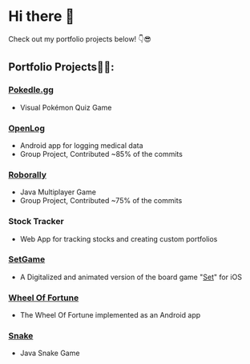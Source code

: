 # Hi there 👋
Check out my portfolio projects below! 👇😎

## Portfolio Projects👨‍💻:

### [Pokedle.gg](https://pokedle.gg/) 
- Visual Pokémon Quiz Game

### [OpenLog](https://github.com/gabr0236/OpenLog) 
- Android app for logging medical data
- Group Project, Contributed ~85% of the commits

### [Roborally](https://github.com/gabr0236/Roborally) 
- Java Multiplayer Game
- Group Project, Contributed ~75% of the commits


### Stock Tracker 
- Web App for tracking stocks and creating custom portfolios

### [SetGame](https://github.com/gabr0236/SetGame) 
- A Digitalized and animated version of the board game "[Set](https://www.setgame.com/sites/default/files/instructions/SET%20INSTRUCTIONS%20-%20ENGLISH.pdf)" for iOS

### [Wheel Of Fortune](https://github.com/gabr0236/Wheel-of-Fortune) 
- The Wheel Of Fortune implemented as an Android app

### [Snake](https://github.com/gabr0236/Snake) 
- Java Snake Game
